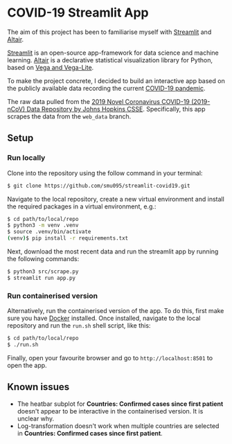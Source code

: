 # COVID-19 Streamlit App

The aim of this project has been to familiarise myself with [Streamlit](https://www.streamlit.io/) and [Altair](https://altair-viz.github.io/index.html).

[Streamlit](https://www.streamlit.io/) is an open-source app-framework for data science and machine learning. [Altair](https://altair-viz.github.io/index.html) is a declarative statistical visualization library for Python, based on [Vega and Vega-Lite](http://vega.github.io/).

To make the project concrete, I decided to build an interactive app based on the publicly available data recording the current [COVID-19 pandemic](https://en.wikipedia.org/wiki/Coronavirus_disease_2019).

The raw data pulled from the [2019 Novel Coronavirus COVID-19 (2019-nCoV) Data Repository by Johns Hopkins CSSE](https://github.com/CSSEGISandData/COVID-19). Specifically, this app scrapes the data from the `web_data` branch.

## Setup

### Run locally

Clone into the repository using the follow command in your terminal:

```bash
$ git clone https://github.com/smu095/streamlit-covid19.git
```

Navigate to the local repository, create a new virtual environment and install the required packages in a virtual environment, e.g.:

```bash
$ cd path/to/local/repo
$ python3 -m venv .venv
$ source .venv/bin/activate
(venv)$ pip install -r requirements.txt
```

Next, download the most recent data and run the streamlit app by running the following commands:

```bash
$ python3 src/scrape.py
$ streamlit run app.py
```

### Run containerised version

Alternatively, run the containerised version of the app. To do this, first make sure you have [Docker](https://www.docker.com/get-started) installed. Once installed, navigate to the local repository and run the `run.sh` shell script, like this:

```bash
$ cd path/to/local/repo
$ ./run.sh
```

Finally, open your favourite browser and go to `http://localhost:8501` to open the app.

## Known issues

* The heatbar subplot for **Countries: Confirmed cases since first patient** doesn't appear to be interactive in the containerised version. It is unclear why.
* Log-transformation doesn't work when multiple countries are selected in **Countries: Confirmed cases since first patient**.

